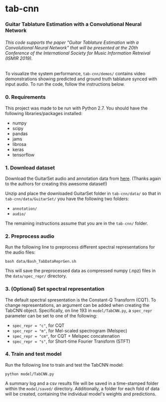 # tab-cnn

### Guitar Tablature Estimation with a Convolutional Neural Network

###### This code supports the paper "Guitar Tablature Estimation with a Convolutional Neural Network" that will be presented at the 20th Conference of the International Society for Music Information Retreival (ISMIR 2019).

To visualize the system performance, `tab-cnn/demos/` contains video demonstrations showing predicted and ground truth tablature synced with input audio. To run the code, follow the instructions below.

### 0. Requirements

This project was made to be run with Python 2.7. You should have the following libraries/packages installed:
* numpy
* scipy
* pandas
* jams
* librosa
* keras
* tensorflow

### 1. Download dataset

Download the GuitarSet audio and annotation data from [here](https://zenodo.org/record/1422265/files/GuitarSet_audio_and_annotation.zip?download=1 "GuitarSet download"). (Thanks again to the authors for creating this awesome dataset!)

Unzip and place the downloaded GuitarSet folder in `tab-cnn/data/` so that in `tab-cnn/data/GuitarSet/` you have the following two folders:
* `annotation/`
* `audio/`

The remaining instructions assume that you are in the `tab-cnn/` folder.

### 2. Preprocess audio

Run the following line to preprocess different spectral representations for the audio files: 

  `bash data/Bash_TabDataReprGen.sh`

This will save the preprocessed data as compressed numpy (.npz) files in the `data/spec_repr/` directory.

### 3. (Optional) Set spectral representation

The default spectral spresentation is the Constant-Q Transform (CQT). To change representations, an argument can be added when creating the TabCNN object. Specifically, on line 193 in `model/TabCNN.py`, a `spec_repr` parameter can be set to one of the following:
* `spec_repr = "c"`, for CQT
* `spec_repr = "m"`, for Mel-scaled spectrogram (Melspec)
* `spec_repr = "cm"`, for CQT + Melspec concatenation
* `spec_repr = "s"`, for Short-time Fourier Transform (STFT)

### 4. Train and test model

Run the following line to train and test the TabCNN model:

`python model/TabCNN.py`

A summary log and a csv results file will be saved in a time-stamped folder within the `model/saved/` directory. Additionally, a folder for each fold of data will be created, containing the individual model's weights and predictions. 










